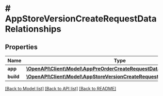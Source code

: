 # # AppStoreVersionCreateRequestDataRelationships

## Properties

Name | Type | Description | Notes
------------ | ------------- | ------------- | -------------
**app** | [**\OpenAPI\Client\Model\AppPreOrderCreateRequestDataRelationshipsApp**](AppPreOrderCreateRequestDataRelationshipsApp.md) |  | 
**build** | [**\OpenAPI\Client\Model\AppStoreVersionCreateRequestDataRelationshipsBuild**](AppStoreVersionCreateRequestDataRelationshipsBuild.md) |  | [optional] 

[[Back to Model list]](../../README.md#documentation-for-models) [[Back to API list]](../../README.md#documentation-for-api-endpoints) [[Back to README]](../../README.md)


